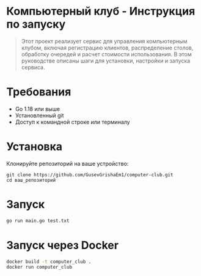# Компьютерный клуб - Инструкция по запуску
> Этот проект реализует сервис для управления компьютерным клубом, включая регистрацию клиентов, распределение столов,
> обработку очередей и расчет стоимости использования.
> В этом руководстве описаны шаги для установки, настройки и запуска сервиса.

# Требования
* Go 1.18 или выше
* Установленный git
* Доступ к командной строке или терминалу

# Установка
Клонируйте репозиторий на ваше устройство:
```git
git clone https://github.com/GusevGrishaEm1/computer-club.git
cd ваш_репозиторий
```
# Запуск
```bash
go run main.go test.txt 
```

# Запуск через Docker
```bash
docker build -t computer_club .
docker run computer_club
```


